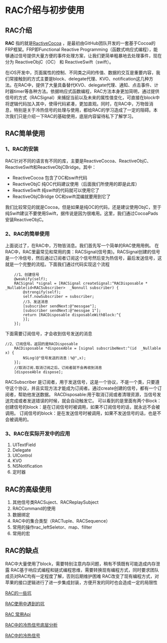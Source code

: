# RAC介绍与初步使用

## RAC介绍

**RAC** 指的就是[RactiveCocoa](https://github.com/ReactiveCocoa) ，是最初由GitHub团队开发的一套基于Cocoa的FRP框架。FRP即Functional Reactive Programming（函数式响应式编程），能够通过信号提供大量方便的事件处理方案，让我们更简单粗暴地去处理事件，现在分为 ReactiveObjC（OC） 和 ReactiveSwift（swift）。

在iOS开发中，页面属性的控制、不同类之间的传值、数据的交互是重要内容，我们常接触到的方式主要是block、delegate代理、KVO、notification这几种方法。在RAC中，提供了大量具备替代KVO、delegate代理、通知、点击事件、计时器timer等各种方法。依据响应式函数编程，RAC方法本身更加简明，通过提供信号的方式（RACSignal）来捕捉当前以及未来的属性值变化，可直接在block中将逻辑代码加入其中，使得代码紧凑，更加直观。同时，在RAC中，万物皆消息，特别是关于冷热信号的处理与使用，都给RAC的学习造成了一定的阻碍。本次我们只是介绍一下RAC的基础使用，底层内容留待私下了解学习。

## RAC简单使用

### 1、RAC的安装

RAC针对不同的语言有不同的库，主要是ReactiveCocoa、ReactiveObjC、ReactiveSwift和ReactiveObjCBridge。其中：

* ReactiveCocoa 包含了OC和swift代码
* ReactiveObjC 纯OC代码建议使用（后面我们所使用的即是此库）
* ReactiveSwift 纯swift的代码就可以使用它了
* ReactiveObjCBridge OC和swift混编就要用到它了

我们比较常见的就是Cocoa，但是如果是纯OC的代码，还是建议使用ObjC，至于纯Swift建议不要使用Swift，据传说是因为很难用。这里，我们通过CocoaPads安装ReactiveObjC。

### 2、RAC的简单使用

上面说过了，在RAC中，万物皆消息。我们首先写一个简单的RAC使用用例。
在RAC中，RAC里最常见和常用的类：RACSignal(信号类)。RACSignal创建的信号是一个冷信号，然后通过订阅者订阅这个信号然后变为热信号，最后发送信号，这就是一个完整的流程。下面我们通过代码实现这个流程

``` OC
    //1、创建信号
    @weakify(self);
    RACSignal *signal = [RACSignal createSignal:^RACDisposable * _Nullable(id<RACSubscriber>  _Nonnull subscriber) {
        @strongify(self);
        self.nowSubscriber = subscriber;
        //3、发送消息
        [subscriber sendNext:@"messgae"];
        [subscriber sendNext:@"messgae 1"];
        return [RACDisposable disposableWithBlock:^{
        }];
    }];
```

下面需要订阅信号，才会收到信号发送的消息

``` OC
//2、订阅信号。返回的是RACDisposable
    RACDisposable *disposeAble = [signal subscribeNext:^(id  _Nullable x) {
        NSLog(@"信号发送的消息：%@",x);
    }];
    //取消订阅.取消订阅之后，订阅者就不会再收到消息
    [disposeAble dispose];
```

RACSubscriber 是订阅者，用于发送信号，这是一个协议，不是一个类，只要遵守这个协议，并且实现方法才能成为订阅者。通过create创建的信号，都有一个订阅者，帮助他发送数据。
RACDisposable:用于取消订阅或者清理资源，当信号发送完成或者发送错误的时候，就会自动触发它。
可以看到的是里面有两个Block：
创建信号的block：是在订阅信号时被调用，如果不订阅信号的话，就永远不会被调用。
订阅信号的block：是在发送信号时被调用，如果不发送信号的话，也是不会被调用的。

### 3、RAC在实际开发中的应用

1. UITextField
2. Delegate
3. UIControl
4. KVO
5. NSNotification
6. 定时器

## RAC的高级使用

1. 其他信号类RACSuject、RACReplaySubject
2. RACCommand的使用
3. 数据绑定
4. RAC中的集合类型（RACTuple、RACSequence）
5. 常用的操作rac_leftSeletor、map、fillter
6. 常用的宏

## RAC的缺点

RAC中大量使用了block，需要特别注意内存问题，稍有不慎既有可能造成内存泄露
RAC基于响应式编程和链式编程思维，需要转换现有编程方式，同时要求团队成员对RAC均有一定程度了解，否则后期维护困难
RAC改变了现有编程方式，对苹果的接口逻辑进行了进一步集成封装，方便开发的同时也会造成一定的局限性

[RAC的一些坑](https://www.dazhuanlan.com/2019/10/11/5d9faf91af2da/?__cf_chl_jschl_tk__=48171d75b1c916363461c39d8e9d8d3a1998a4b8-1584606026-0-AYU4G-AbemhjVsM3Z8ngUg2P5iIFjRoXiuOa75xJMii0Xx03ty9EVcGACsppqRoE3dauWNePE61UE75OSvwhdjFCB_6G_GW9saoLphdSAs6rvFrQROyb0p1M2a0fvPurYlJGFMEwDtcY_FBuPk6UuSE4dJpp8O-6iXp0_7Z2Tosabdo_C29Ke1DKznYedmacU9oMx6iS9n3oMjBD9ps-nliHmoz0bdhUriHQG5hyyl3e_2rVcuvf_ahJaSK_JAdHHZrb1btKVYKz57OS4GnvcbgACTm7Xmo5OD65w05-m-T0zDRiLzviZYFTH007JL3knw)

[RAC使用中遇到的坑](https://www.cnblogs.com/codetime/p/6226137.html)

[RAC 常用Api](https://www.jianshu.com/p/a4fefb434652)

[RAC中的冷热信号底层分析](https://www.jianshu.com/p/21beb4c59bcc)

[RAC中的冷热信号](https://www.jianshu.com/p/dad4eebe7b53)
